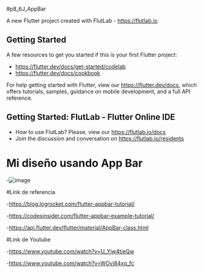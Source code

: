 #p8_6J_AppBar

A new Flutter project created with FlutLab - https://flutlab.io

## Getting Started

A few resources to get you started if this is your first Flutter project:

- https://flutter.dev/docs/get-started/codelab
- https://flutter.dev/docs/cookbook

For help getting started with Flutter, view our
https://flutter.dev/docs, which offers tutorials,
samples, guidance on mobile development, and a full API reference.

## Getting Started: FlutLab - Flutter Online IDE

- How to use FlutLab? Please, view our https://flutlab.io/docs
- Join the discussion and conversation on https://flutlab.io/residents
  
# Mi diseño usando App Bar

-![image](https://github.com/Eli-Devil-UnU/Mi_AppBar_6-J/assets/143257351/d24d1607-49a0-44e2-ab5a-b150814a5bba)

#Link de referencia

-https://blog.logrocket.com/flutter-appbar-tutorial/

-https://codesinsider.com/flutter-appbar-example-tutorial/

-https://api.flutter.dev/flutter/material/AppBar-class.html

#Link de Youtube

-https://www.youtube.com/watch?v=U_Yiw4tjeQw

-https://www.youtube.com/watch?v=WOvj84xq_fc
